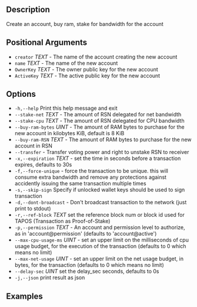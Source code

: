 ## Description

Create an account, buy ram, stake for bandwidth for the account

## Positional Arguments
- `creator` _TEXT_  - The name of the account creating the new account
- `name` _TEXT_  - The name of the new account
- `OwnerKey` _TEXT_  - The owner public key for the new account
- `ActiveKey` _TEXT_  - The active public key for the new account
## Options
- `-h,--help` Print this help message and exit
- `--stake-net` _TEXT_ - The amount of RSN delegated for net bandwidth
- `--stake-cpu` _TEXT_  - The amount of RSN delegated for CPU bandwidth
- `--buy-ram-bytes` _UINT_ - The amount of RAM bytes to purchase for the new account in kilobytes KiB, default is 8 KiB
- `--buy-ram-RSN` _TEXT_ - The amount of RAM bytes to purchase for the new account in RSN
- `--transfer` - Transfer voting power and right to unstake RSN to receiver
- `-x,--expiration` _TEXT_ - set the time in seconds before a transaction expires, defaults to 30s
- `-f,--force-unique` - force the transaction to be unique. this will consume extra bandwidth and remove any protections against accidently issuing the same transaction multiple times
- `-s,--skip-sign` Specify if unlocked wallet keys should be used to sign transaction
- `-d,--dont-broadcast` - Don't broadcast transaction to the network (just print to stdout)
- `-r,--ref-block` _TEXT_         set the reference block num or block id used for TAPOS (Transaction as Proof-of-Stake)
- `-p,--permission`  _TEXT_ - An account and permission level to authorize, as in 'account@permission' (defaults to 'account@active')
- `--max-cpu-usage-ms` _UINT_ - set an upper limit on the milliseconds of cpu usage budget, for the execution of the transaction (defaults to 0 which means no limit)
- `--max-net-usage` _UINT_ - set an upper limit on the net usage budget, in bytes, for the transaction (defaults to 0 which means no limit)
- `--delay-sec` _UINT_            set the delay_sec seconds, defaults to 0s
- `-j,--json` print result as json

## Examples

